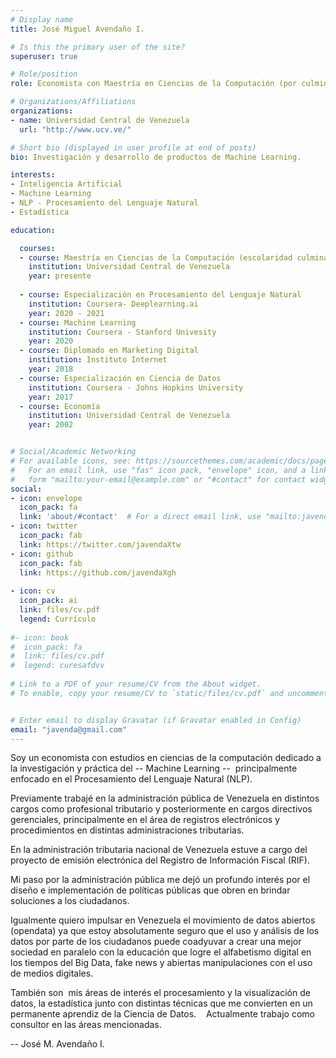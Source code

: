 ```yaml
---
# Display name
title: José Miguel Avendaño I.

# Is this the primary user of the site?
superuser: true

# Role/position
role: Economista con Maestría en Ciencias de la Computación (por culminar)

# Organizations/Affiliations
organizations:
- name: Universidad Central de Venezuela
  url: "http://www.ucv.ve/"

# Short bio (displayed in user profile at end of posts)
bio: Investigación y desarrollo de productos de Machine Learning.

interests:
- Inteligencia Artificial
- Machine Learning
- NLP - Procesamiento del Lenguaje Natural
- Estadística

education:

  courses:
  - course: Maestría en Ciencias de la Computación (escolaridad culminada en proceso de culminación del TEG)
    institution: Universidad Central de Venezuela
    year: presente
  
  - course: Especialización en Procesamiento del Lenguaje Natural
    institution: Coursera- Deeplearning.ai
    year: 2020 - 2021
  - course: Machine Learning
    institution: Coursera - Stanford Univesity
    year: 2020
  - course: Diplomado en Marketing Digital
    institution: Instituto Internet
    year: 2018
  - course: Especialización en Ciencia de Datos
    institution: Coursera - Johns Hopkins University
    year: 2017
  - course: Economía
    institution: Universidad Central de Venezuela
    year: 2002


# Social/Academic Networking
# For available icons, see: https://sourcethemes.com/academic/docs/page-builder/#icons
#   For an email link, use "fas" icon pack, "envelope" icon, and a link in the
#   form "mailto:your-email@example.com" or "#contact" for contact widget.
social:
- icon: envelope
  icon_pack: fa
  link: 'about/#contact'  # For a direct email link, use "mailto:javenda.Xblog@gmail.com".
- icon: twitter
  icon_pack: fab
  link: https://twitter.com/javendaXtw
- icon: github
  icon_pack: fab
  link: https://github.com/javendaXgh
  
- icon: cv
  icon_pack: ai
  link: files/cv.pdf
  legend: Currículo
  
#- icon: book
#  icon_pack: fa
#  link: files/cv.pdf
#  legend: curesafdvv
  
# Link to a PDF of your resume/CV from the About widget.
# To enable, copy your resume/CV to `static/files/cv.pdf` and uncomment the lines below.


# Enter email to display Gravatar (if Gravatar enabled in Config)
email: "javenda@gmail.com"
---
```


Soy un economista con estudios en ciencias de la computación dedicado a la investigación y práctica del -- Machine Learning --  principalmente enfocado en el Procesamiento del Lenguaje Natural (NLP).

Previamente trabajé en la administración pública de Venezuela en distintos cargos como profesional tributario y posteriormente en cargos directivos gerenciales, principalmente en el área de registros electrónicos y procedimientos en distintas administraciones tributarias.

En la administración tributaria nacional de Venezuela estuve a cargo del proyecto de emisión electrónica del Registro de Información Fiscal (RIF).

Mi paso por la administración pública me dejó un profundo interés por el diseño e implementación de políticas públicas que obren en brindar soluciones a los ciudadanos.

Igualmente quiero impulsar en Venezuela el movimiento de datos abiertos (opendata) ya que estoy absolutamente seguro que el uso y análisis de los datos por parte de los ciudadanos puede coadyuvar a crear una mejor sociedad en paralelo con la educación que logre el alfabetismo digital en los tiempos del Big Data, fake news y abiertas manipulaciones con el uso de medios digitales.

También son  mis áreas de interés el procesamiento y la visualización de datos, la estadística junto con distintas técnicas que me convierten en un permanente aprendiz de la Ciencia de Datos.
  
Actualmente trabajo como consultor en las áreas mencionadas.

-- 
José M. Avendaño I.
